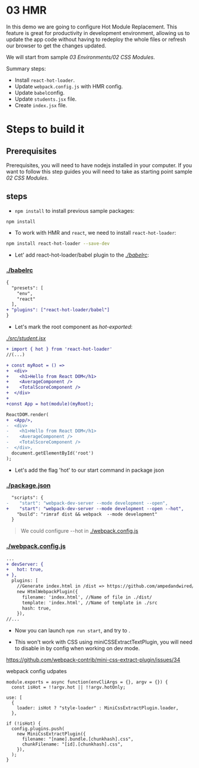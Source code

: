 # 03 HMR

In this demo we are going to configure Hot Module Replacement. This feature is great for productivity in development environment, allowing us to update the app code without having to redeploy the whole files or refresh our browser to get the changes updated.

We will start from sample _03 Environments/02 CSS Modules_.

Summary steps:
- Install `react-hot-loader`.
- Update `webpack.config.js` with HMR config.
- Update `babel`config.
- Update `students.jsx` file.
- Create `index.jsx` file.

# Steps to build it

## Prerequisites

Prerequisites, you will need to have nodejs installed in your computer. If you want to follow this step guides you will need to take as starting point sample _02 CSS Modules_.

## steps

- `npm install` to install previous sample packages:

```
npm install
```

- To work with HMR and `react`, we need to install `react-hot-loader`:

```bash
npm install react-hot-loader --save-dev
```

- Let' add react-hot-loader/babel plugin to the _[./babelrc](./babelrc)_:


### [./babelrc](./babelrc)

```diff
{
  "presets": [
    "env",
    "react"
  ],
+ "plugins": ["react-hot-loader/babel"]  
}
```

- Let's mark the root component as _hot-exported_:

_[./src/student.jsx](./src/student.jsx)_
```diff
+ import { hot } from 'react-hot-loader'
//(...)

+ const myRoot = () =>
+  <div>
+    <h1>Hello from React DOM</h1>
+    <AverageComponent />
+    <TotalScoreComponent />
+  </div>
+
+const App = hot(module)(myRoot);

ReactDOM.render(
+  <App/>,
-  <div>
-    <h1>Hello from React DOM</h1>
-    <AverageComponent />
-    <TotalScoreComponent />
-  </div>,
  document.getElementById('root')
);
```

- Let's add the flag 'hot' to our start command in package json

### [./package.json](./package.json)
```diff
  "scripts": {
-    "start": "webpack-dev-server --mode development --open",
+    "start": "webpack-dev-server --mode development --open --hot",
    "build": "rimraf dist && webpack  --mode development"
  }
```

> We could configure --hot in [./webpack.config.js](./webpack.config.js)

### [./webpack.config.js](./webpack.config.js)
```diff
...
+ devServer: {
+   hot: true,
+ },
  plugins: [
    //Generate index.html in /dist => https://github.com/ampedandwired/html-webpack-plugin
    new HtmlWebpackPlugin({
      filename: 'index.html', //Name of file in ./dist/
      template: 'index.html', //Name of template in ./src
      hash: true,
    }),
//...
```

- Now you can launch `npm run start`, and try to .

- This won't work with CSS using miniCSSExtractTextPlugin, you will need to disable in by config when working on dev mode.

https://github.com/webpack-contrib/mini-css-extract-plugin/issues/34

webpack config udpates

```
module.exports = async function(envCliArgs = {}, argv = {}) {
  const isHot = !!argv.hot || !!argv.hotOnly;
```

```
use: [
  {
    loader: isHot ? "style-loader" : MiniCssExtractPlugin.loader,
  },
```

```
if (!isHot) {
  config.plugins.push(
    new MiniCssExtractPlugin({
      filename: "[name].bundle.[chunkhash].css",
      chunkFilename: "[id].[chunkhash].css",
    }),
  );
}
```
